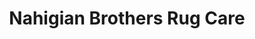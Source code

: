 ---
title: "Nahigian Brothers Rug Care"
url: /evanston/nahigian-brothers-rug-care/
shop: Teppiche
---